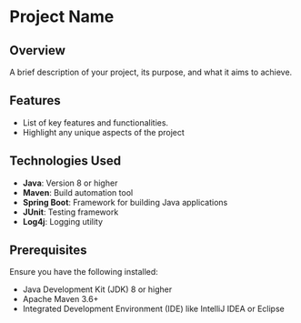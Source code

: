 # Project Name

## Overview
A brief description of your project, its purpose, and what it aims to achieve.

## Features
- List of key features and functionalities.
- Highlight any unique aspects of the project

## Technologies Used
- **Java**: Version 8 or higher
- **Maven**: Build automation tool
- **Spring Boot**: Framework for building Java applications
- **JUnit**: Testing framework
- **Log4j**: Logging utility

## Prerequisites
Ensure you have the following installed:
- Java Development Kit (JDK) 8 or higher
- Apache Maven 3.6+
- Integrated Development Environment (IDE) like IntelliJ IDEA or Eclipse

